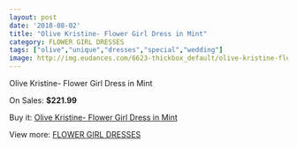 ```yaml
---
layout: post
date: '2018-08-02'
title: "Olive Kristine- Flower Girl Dress in Mint"
category: FLOWER GIRL DRESSES
tags: ["olive","unique","dresses","special","wedding"]
image: http://img.eudances.com/6623-thickbox_default/olive-kristine-flower-girl-dress-in-mint.jpg
---
```

Olive Kristine- Flower Girl Dress in Mint

On Sales: **$221.99**
<a href="https://www.eudances.com/en/flower-girl-dresses/2435-olive-kristine-flower-girl-dress-in-mint.html"><amp-img layout="responsive" width="600" height="600" src="//img.eudances.com/6623-thickbox_default/olive-kristine-flower-girl-dress-in-mint.jpg" alt="Olive Kristine- Flower Girl Dress in Mint 0" /></a>

Buy it: [Olive Kristine- Flower Girl Dress in Mint](https://www.eudances.com/en/flower-girl-dresses/2435-olive-kristine-flower-girl-dress-in-mint.html "Olive Kristine- Flower Girl Dress in Mint")

View more: [FLOWER GIRL DRESSES](https://www.eudances.com/en/30-flower-girl-dresses "FLOWER GIRL DRESSES")